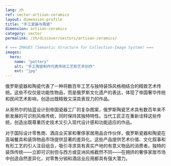 ```yaml
---
lang: zh
ref: sector-artisan-ceramics
layout: dimension-profile
title: "手工瓷器与陶瓷"
dimension: artisan-ceramics
category: sector
permalink: /zh/discover/sectors/artisan-ceramics/

# === IMAGES (Semantic Structure for Collection-Image System) ===
images:
  hero:
    name: "pottery"
    alt: "手工陶瓷制作代表传统工艺和艺术创作"
    ext: "jpg"
---
```


俄罗斯瓷器和陶瓷代表了一种将数百年工艺与独特装饰风格相结合的精致艺术传统。这些不仅仅是功能性物品，而是俄罗斯文化遗产的表达，体现了帝国奢华传统和民间艺术影响，创造出既精致又深具表现力的作品。

从哥热尔的钴蓝设计到帝国瓷器工厂的复杂图案，俄罗斯陶瓷艺术具有数百年来不断发展的可识别风格传统，同时保持其独特特性。当代工匠正在重新诠释这些传统，创造出既尊重历史技术又引入现代设计感和功能适应的作品。

对于国际设计零售商、酒店业买家和奢侈家居用品合作伙伴，俄罗斯瓷器和陶瓷在高端餐具和装饰物品市场提供显著的差异化。这些产品提供艺术价值、文化叙事和有形工艺的引人注目组合，吸引寻求具有真实产地的有意义物品的消费者。独特的装饰传统——立即可识别但与西方或亚洲风格截然不同——在拥挤的奢侈家居市场中创造自然差异化，对零售分销和酒店业应用都具有强大潜力。
